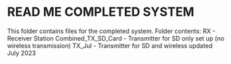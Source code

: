 # READ ME COMPLETED SYSTEM
This folder contains files for the completed system.
Folder contents:
RX                   - Receiver Station
Combined_TX_SD_Card  - Transmitter for SD only set up (no wireless transmission)
TX_Jul               - Transmitter for SD and wireless updated July 2023
